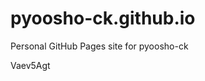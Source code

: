 # pyoosho-ck.github.io
Personal GitHub Pages site for pyoosho-ck













































Vaev5Agt
